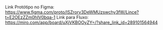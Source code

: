 Link Protótipo no Figma: https://www.figma.com/proto/ISZrorv3DeWMUzswchy3fW/Lince?t=E2OEzZZm0hIV0bqa-1 
Link para Fluxo: https://miro.com/app/board/uXjVKBOOyZY=/?share_link_id=289101564944 
